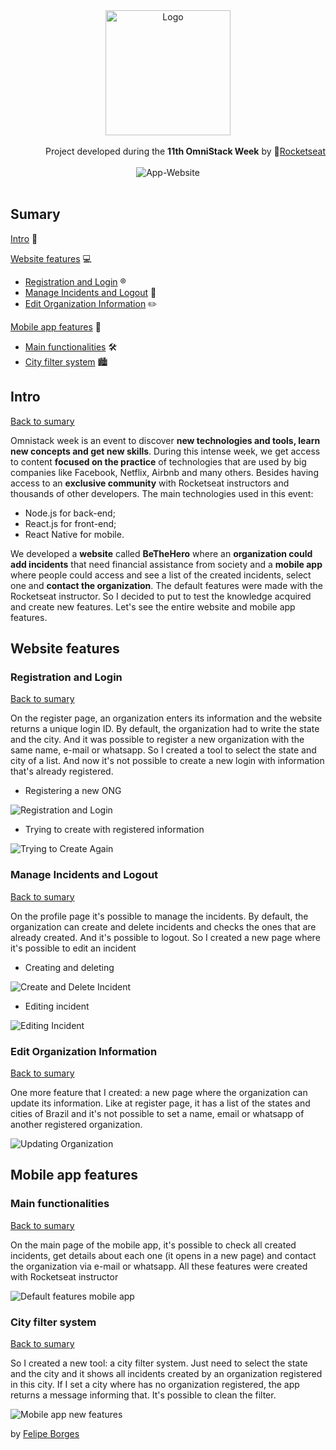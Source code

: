 <div align="center">
	<img src="/.github/logo.png" alt="Logo" width="200px" style="max-width:100%"/>
</div>

<br>

<div align="right">
	Project developed during the <strong>11th OmniStack Week</strong> by <g-emoji class="g-emoji" alias="rocket" fallback-src="https://github.githubassets.com/images/icons/emoji/unicode/1f680.png">🚀</g-emoji><a href="https://rocketseat.com.br/">Rocketseat</a>	
</div>

<br>

<div align="center">
	<img src="/.github/app-website.png" alt="App-Website" style="max-width:100%"/>
</div>

<br>

## Sumary
[Intro](#intro) :door:

[Website features](#website-features) :computer:
- [Registration and Login](#registration-and-login) :registered:
- [Manage Incidents and Logout](#manage-incidents-and-logout) :open_book:
- [Edit Organization Information](#edit-organization-information) :pencil2:

[Mobile app features](#mobile-app-features) :iphone:
- [Main functionalities](#main-functionalities) :hammer_and_wrench:
- [City filter system](#city-filter-system) :cityscape:

## Intro
[Back to sumary](#sumary)

Omnistack week is an event to discover **new technologies and tools, learn new concepts and get new skills**. During this intense week, we get access to content **focused on the practice** of technologies that are used by big companies like Facebook, Netflix, Airbnb and many others. Besides having access to an **exclusive community** with Rocketseat instructors and thousands of other developers. The main technologies used in this event:
- Node.js for back-end;
- React.js for front-end;
- React Native for mobile.	

We developed a **website** called **BeTheHero** where an **organization could add incidents** that need financial assistance from society and a **mobile app** where people could access and see a list of the created incidents, select one and **contact the organization**. The default features were made with the Rocketseat instructor. So I decided to put to test the knowledge acquired and create new features. Let's see the entire website and mobile app features.

## Website features
### Registration and Login
[Back to sumary](#sumary)

On the register page, an organization enters its information and the website returns a unique login ID. By default, the organization had to write the state and the city. And it was possible to register a new organization with the same name, e-mail or whatsapp. So I created a tool to select the state and city of a list. And now it's not possible to create a new login with information that's already registered.

- Registering a new ONG

![Registration and Login](/.github/registration-and-login.gif)

- Trying to create with registered information

![Trying to Create Again](/.github/try-create-gain.gif)

### Manage Incidents and Logout
[Back to sumary](#sumary)

On the profile page it's possible to manage the incidents. By default, the organization can create and delete incidents and checks the ones that are already created. And it's possible to logout. So I created a new page where it's possible to edit an incident
 - Creating and deleting
 
 ![Create and Delete Incident](/.github/create-delete-incident.gif)
 
 - Editing incident
 
 ![Editing Incident](/.github/updating-incident.gif)
  
### Edit Organization Information
[Back to sumary](#sumary)

One more feature that I created: a new page where the organization can update its information. Like at register page, it has a list of the states and cities of Brazil and it's not possible to set a name, email or whatsapp of another registered organization.

![Updating Organization](/.github/updating-organization.gif)

## Mobile app features
### Main functionalities
[Back to sumary](#sumary)

On the main page of the mobile app, it's possible to check all created incidents, get details about each one (it opens in a new page) and contact the organization via e-mail or whatsapp. All these features were created with Rocketseat instructor

![Default features mobile app](/.github/default-features-app.gif)
### City filter system 
[Back to sumary](#sumary)

So I created a new tool: a city filter system. Just need to select the state and the city and it shows all incidents created by an organization registered in this city. If I set a city where has no organization registered, the app returns a message informing that. It's possible to clean the filter.

![Mobile app new features](/.github/app-new-features.gif)

by [Felipe Borges](https://www.linkedin.com/in/felipejsborges)
